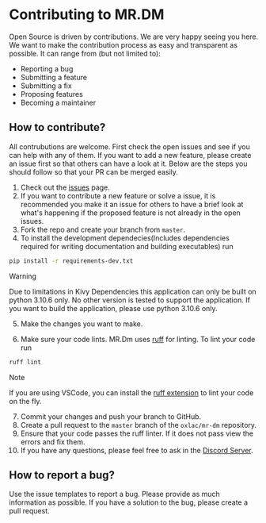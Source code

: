 # Contributing to MR.DM

Open Source is driven by contributions. We are very happy seeing you here. We want to make the contribution process as easy and transparent as possible. It can range from (but not limited to):
- Reporting a bug
- Submitting a feature
- Submitting a fix
- Proposing features
- Becoming a maintainer

## How to contribute?

All contrubutions are welcome. First check the open issues and see if you can help with any of them. If you want to add a new feature, please create an issue first so that others can have a look at it. Below are the steps you should follow so that your PR can be merged easily.
1. Check out the [issues](https://github.com/oxlac/mr-dm/issues) page.
2. If you want to contribute a new feature or solve a issue, it is recommended you make it an issue for others to have a brief look at what's happening if the proposed feature is not already in the open issues.
3. Fork the repo and create your branch from `master`.
4. To install the development dependecies(Includes dependencies required for writing documentation and building executables) run
```bash
pip install -r requirements-dev.txt
```
> [!WARNING]  
> Due to limitations in Kivy Dependencies this application can only be built on python 3.10.6 only. No other version is tested to support the application. If you want to build the application, please use python 3.10.6 only.

5. Make the changes you want to make.

6. Make sure your code lints. MR.Dm uses [ruff](https://github.com/astral-sh/ruff) for linting. To lint your code run
```bash
ruff lint
```
> [!NOTE]
> If you are using VSCode, you can install the [ruff extension](https://marketplace.visualstudio.com/items?itemName=astralsh.ruff) to lint your code on the fly.

7. Commit your changes and push your branch to GitHub.
8. Create a pull request to the `master` branch of the `oxlac/mr-dm` repository.
9. Ensure that your code passes the ruff linter. If it does not pass view the errors and fix them.
10. If you have any questions, please feel free to ask in the [Discord Server](https://discord.gg/Jrd6A94g).

## How to report a bug?

Use the issue templates to report a bug. Please provide as much information as possible. If you have a solution to the bug, please create a pull request.

